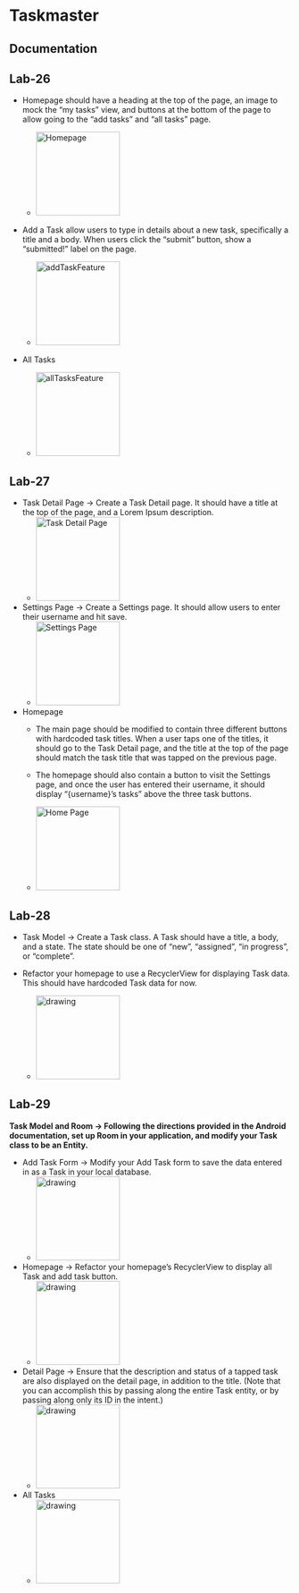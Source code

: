 # Taskmaster

## Documentation

## Lab-26

- Homepage should have a heading at the top of the page, an image to mock the “my tasks” view, and buttons at the bottom of the page to allow going to the “add tasks” and “all tasks” page.
  - <img src="/screenshots/home.jpg" alt="Homepage" width="150"/>

- Add a Task allow users to type in details about a new task, specifically a title and a body. When users click the “submit” button, show a “submitted!” label on the page.
  - <img src="/screenshots/addTask.jpg" alt="addTaskFeature" width="150"/>
- All Tasks
  - <img src="/screenshots/allTask.jpg" alt="allTasksFeature" width="150"/>


## Lab-27

- Task Detail Page -> Create a Task Detail page. It should have a title at the top of the page, and a Lorem Ipsum description.
  - <img src="/screenshots/taskdetails.jpg" alt="Task Detail Page" width="150"/>
- Settings Page -> Create a Settings page. It should allow users to enter their username and hit save.
  - <img src="/screenshots/settings.jpg" alt="Settings Page" width="150"/>
- Homepage
  - The main page should be modified to contain three different buttons with hardcoded task titles. When a user taps one of the titles, it should go to the Task Detail page, and the title at the top of the page should match the task title that was tapped on the previous page.

  - The homepage should also contain a button to visit the Settings page, and once the user has entered their username, it should display “{username}’s tasks” above the three task buttons.
  - <img src="/screenshots/home2.jpg" alt="Home Page" width="150"/>

## Lab-28

- Task Model -> Create a Task class. A Task should have a title, a body, and a state. The state should be one of “new”, “assigned”, “in progress”, or “complete”.

- Refactor your homepage to use a RecyclerView for displaying Task data. This should have hardcoded Task data for now.
  - <img src="/screenshots/lab-28.jpg" alt="drawing" width="150"/>
  
  
## Lab-29

**Task Model and Room -> Following the directions provided in the Android documentation, set up Room in your application, and modify your Task class to be an Entity.**

- Add Task Form -> Modify your Add Task form to save the data entered in as a Task in your local database.
  - <img src="/screenshots/addNewTask.png" alt="drawing" width="150"/>
- Homepage -> Refactor your homepage’s RecyclerView to display all Task and add task button.
  - <img src="/screenshots/home.png" alt="drawing" width="150"/>
- Detail Page -> Ensure that the description and status of a tapped task are also displayed on the detail page, in addition to the title. (Note that you can accomplish this by passing along the entire Task entity, or by passing along only its ID in the intent.)
  - <img src="/screenshots/oneTask.png" alt="drawing" width="150"/>
- All Tasks
  - <img src="/screenshots/alltasks.png" alt="drawing" width="150"/>